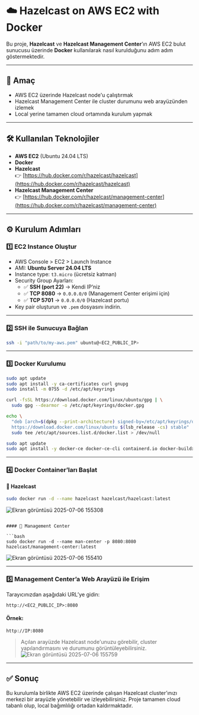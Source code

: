
# ☁️ Hazelcast on AWS EC2 with Docker

Bu proje, **Hazelcast** ve **Hazelcast Management Center**’ın AWS EC2 bulut sunucusu üzerinde **Docker** kullanılarak nasıl kurulduğunu adım adım göstermektedir.

---

## 🚀 Amaç

- AWS EC2 üzerinde Hazelcast node'u çalıştırmak  
- Hazelcast Management Center ile cluster durumunu web arayüzünden izlemek  
- Local yerine tamamen cloud ortamında kurulum yapmak  

---

## 🛠️ Kullanılan Teknolojiler

- **AWS EC2** (Ubuntu 24.04 LTS)  
- **Docker**  
- **Hazelcast**  
  👉 [https://hub.docker.com/r/hazelcast/hazelcast](https://hub.docker.com/r/hazelcast/hazelcast)  
- **Hazelcast Management Center**  
  👉 [https://hub.docker.com/r/hazelcast/management-center](https://hub.docker.com/r/hazelcast/management-center)

---

## ⚙️ Kurulum Adımları

### 1️⃣ EC2 Instance Oluştur

- AWS Console > EC2 > Launch Instance
- AMI: **Ubuntu Server 24.04 LTS**
- Instance type: `t3.micro` (ücretsiz katman)
- Security Group Ayarları:
  - ✅ **SSH (port 22)** → Kendi IP’niz
  - ✅ **TCP 8080** → `0.0.0.0/0` (Management Center erişimi için)
  - ✅ **TCP 5701** → `0.0.0.0/0` (Hazelcast portu)
- Key pair oluşturun ve `.pem` dosyasını indirin.

---

### 2️⃣ SSH ile Sunucuya Bağlan

```bash
ssh -i "path/to/my-aws.pem" ubuntu@<EC2_PUBLIC_IP>
````

---

### 3️⃣ Docker Kurulumu

```bash
sudo apt update
sudo apt install -y ca-certificates curl gnupg
sudo install -m 0755 -d /etc/apt/keyrings

curl -fsSL https://download.docker.com/linux/ubuntu/gpg | \
  sudo gpg --dearmor -o /etc/apt/keyrings/docker.gpg

echo \
  "deb [arch=$(dpkg --print-architecture) signed-by=/etc/apt/keyrings/docker.gpg] \
  https://download.docker.com/linux/ubuntu $(lsb_release -cs) stable" | \
  sudo tee /etc/apt/sources.list.d/docker.list > /dev/null

sudo apt update
sudo apt install -y docker-ce docker-ce-cli containerd.io docker-buildx-plugin docker-compose-plugin
```

---

### 4️⃣ Docker Container’ları Başlat

#### 🔹 Hazelcast

```bash
sudo docker run -d --name hazelcast hazelcast/hazelcast:latest

```

![Ekran görüntüsü 2025-07-06 155308](https://github.com/user-attachments/assets/e2e7d899-7a2b-4e04-8232-11548bdc45e2)


```

#### 🔹 Management Center

```bash
sudo docker run -d --name man-center -p 8080:8080 hazelcast/management-center:latest
```

![Ekran görüntüsü 2025-07-06 155410](https://github.com/user-attachments/assets/36134f35-1e20-4bde-8516-429683df95d8)

---

### 5️⃣ Management Center’a Web Arayüzü ile Erişim

Tarayıcınızdan aşağıdaki URL’ye gidin:

```
http://<EC2_PUBLIC_IP>:8080
```

#### Örnek:

```
http://IP:8080
```

> Açılan arayüzde Hazelcast node'unuzu görebilir, cluster yapılandırmasını ve durumunu görüntüleyebilirsiniz.
![Ekran görüntüsü 2025-07-06 155759](https://github.com/user-attachments/assets/9c6cddf1-8ed8-4995-abb0-9b8ae3b4a661)


---

## ✅ Sonuç

Bu kurulumla birlikte AWS EC2 üzerinde çalışan Hazelcast cluster’ınızı merkezi bir arayüzle yönetebilir ve izleyebilirsiniz. Proje tamamen cloud tabanlı olup, local bağımlılığı ortadan kaldırmaktadır.



